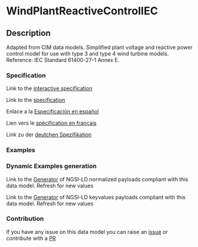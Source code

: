 # WindPlantReactiveControlIEC

## Description 

Adapted from CIM data models. Simplified plant voltage and reactive power control model for use with type 3 and type 4 wind turbine models.  Reference: IEC Standard 61400-27-1 Annex E.
### Specification

Link to the [interactive specification](https://swagger.lab.fiware.org/?url=https://github.com/smart-data-models/dataModel.EnergyCIM/blob/master/WindPlantReactiveControlIEC/swagger.yaml)

Link to the [specification](https://github.com/smart-data-models/dataModel.EnergyCIM/blob/master/WindPlantReactiveControlIEC/doc/spec.md)

Enlace a la [Especificación en español](https://github.com/smart-data-models/dataModel.EnergyCIM/blob/master/WindPlantReactiveControlIEC/doc/spec_ES.md)

Lien vers le [spécification en français](https://github.com/smart-data-models/dataModel.EnergyCIM/blob/master/WindPlantReactiveControlIEC/doc/spec_FR.md)

Link zu der [deutchen Spezifikation](https://github.com/smart-data-models/dataModel.EnergyCIM/blob/master/WindPlantReactiveControlIEC/doc/spec_DE.md)
### Examples
### Dynamic Examples generation

Link to the [Generator](https://smartdatamodels.org/extra/ngsi-ld_generator_v0.92.php?schemaUrl=https://raw.githubusercontent.com/smart-data-models/dataModel.EnergyCIM/master/WindPlantReactiveControlIEC/schema.json&email=info@smartdatamodels.org) of NGSI-LD normalized payloads compliant with this data model. Refresh for new values

Link to the [Generator](https://smartdatamodels.org/extra/ngsi-ld_generator_keyvalues_v0.92.php?schemaUrl=https://raw.githubusercontent.com/smart-data-models/dataModel.EnergyCIM/master/WindPlantReactiveControlIEC/schema.json&email=info@smartdatamodels.org) of NGSI-LD keyvalues payloads compliant with this data model. Refresh for new values
### Contribution

 If you have any issue on this data model you can raise an [issue](https://github.com/smart-data-models/dataModel.EnergyCIM/issues)  or contribute with a [PR](https://github.com/smart-data-models/dataModel.EnergyCIM/pulls)